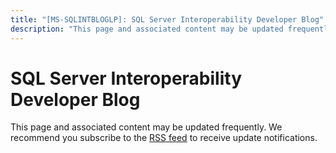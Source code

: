 ```yaml
---
title: "[MS-SQLINTBLOGLP]: SQL Server Interoperability Developer Blog"
description: "This page and associated content may be updated frequently. We recommend you subscribe to the RSS feed to receive update notifications."
---
```


# SQL Server Interoperability Developer Blog

<p><span>This page and
associated content may be updated frequently. We recommend you subscribe to the
<span><a href="https://sqlprotocoldoc.blob.core.windows.net/productionsqlarchives/MS-SQLINTBLOGLP/%5bMS-SQLINTBLOGLP%5d.rss">RSS
feed</a></span> to receive update notifications.</span></p>

                